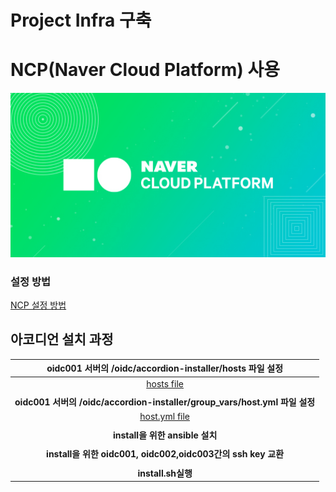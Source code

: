 # Project Infra 구축

# NCP(Naver Cloud Platform) 사용
![Logo](https://github.com/mermaid-pirates/mermaid-infra/blob//main/asset/msg_logo_thumb.jpg)

### 설정 방법
[NCP 설정 방법](https://decisive-vacuum-569.notion.site/fc5905b058864e70a13950cf737eebda)

## 아코디언 설치 과정 
| **oidc001 서버의 /oidc/accordion-installer/hosts 파일 설정**|
|:---:|
|[hosts file](https://github.com/mermaid-pirates/mermaid-infra/hosts)|
||
| **oidc001 서버의 /oidc/accordion-installer/group_vars/host.yml 파일 설정**|
|[host.yml file](https://github.com/mermaid-pirates/mermaid-infra/host.yml)|
||
| **install을 위한 ansible 설치** |
||
| **install을 위한 oidc001, oidc002,oidc003간의 ssh key 교환** |
||
| **install.sh실행** |
